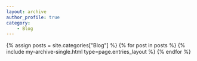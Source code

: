 ```yaml
---
layout: archive
author_profile: true
category:
    - Blog
---
```


{% assign posts = site.categories["Blog"] %}
{% for post in posts %}
    {% include my-archive-single.html type=page.entries_layout %}
{% endfor %}
<div>
</div>